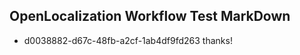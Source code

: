 ## OpenLocalization Workflow Test MarkDown
* d0038882-d67c-48fb-a2cf-1ab4df9fd263 thanks!

<!--HONumber=Jul16_HO3-->


